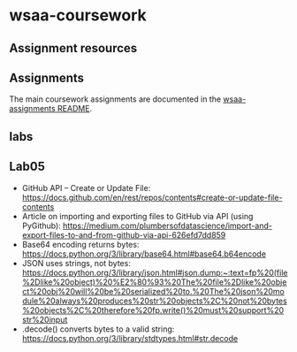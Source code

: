 # wsaa-coursework


## Assignment resources
## Assignments
The main coursework assignments are documented in the [wsaa-assignments README](./wsaa-assignments/README.md).

## labs 

## Lab05 
- GitHub API – Create or Update File: https://docs.github.com/en/rest/repos/contents#create-or-update-file-contents
- Article on importing and exporting files to GitHub via API (using PyGithub): https://medium.com/plumbersofdatascience/import-and-export-files-to-and-from-github-via-api-626efd7dd859 
- Base64 encoding returns bytes: https://docs.python.org/3/library/base64.html#base64.b64encode
- JSON uses strings, not bytes: https://docs.python.org/3/library/json.html#json.dump:~:text=fp%20(file%2Dlike%20object)%20%E2%80%93%20The%20file%2Dlike%20object%20obj%20will%20be%20serialized%20to.%20The%20json%20module%20always%20produces%20str%20objects%2C%20not%20bytes%20objects%2C%20therefore%20fp.write()%20must%20support%20str%20input
- .decode() converts bytes to a valid string: https://docs.python.org/3/library/stdtypes.html#str.decode